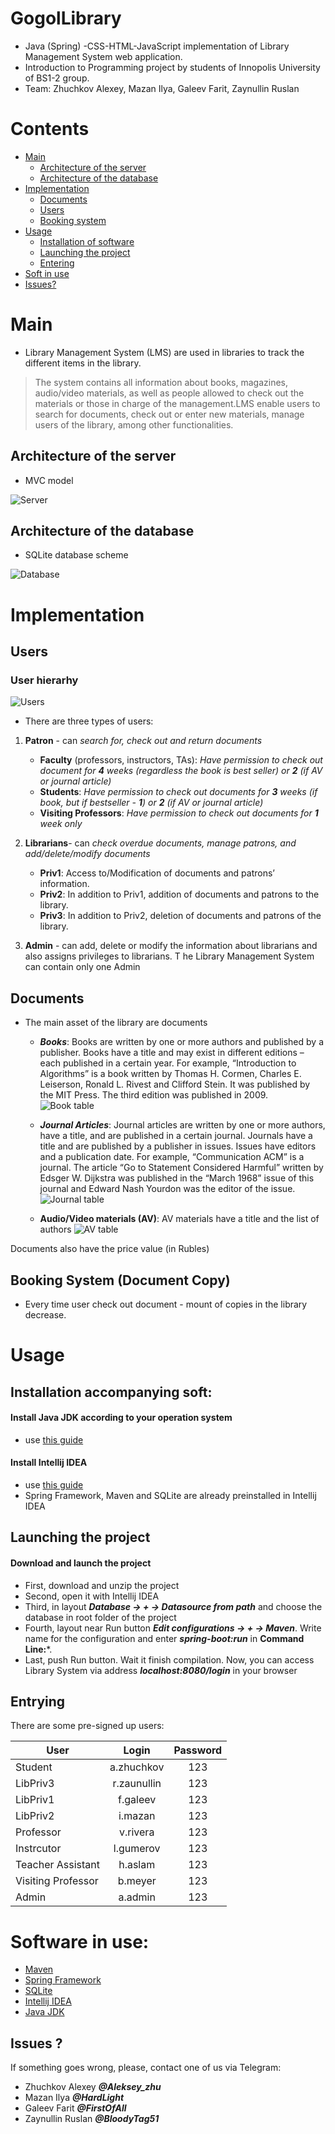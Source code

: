 # GogolLibrary
+ Java (Spring) -CSS-HTML-JavaScript implementation of Library Management System web application.
+ Introduction to Programming project by students of Innopolis University of BS1-2 group.
+ Team: Zhuchkov Alexey, Mazan Ilya, Galeev Farit, Zaynullin Ruslan

# Contents
  + <a href="#main">Main</a>
    + <a href="#arcp">Architecture of the server</a>
    + <a href="#arcd">Architecture of the database</a>
  + <a href="#imp">Implementation</a>
    + <a href="#doc">Documents</a>
    + <a href="#user">Users</a>
    + <a href="#book">Booking system</a>
  + <a href="#installation">Usage</a>
    + <a href="#inst">Installation of software</a>
    + <a href="#launch">Launching the project</a>
    + <a href="#entry">Entering</a>
  + <a href="#soft">Soft in use</a>
  + <a href="#issue">Issues?</a>
<a name="main">

# Main
+ Library Management System (LMS) are used in libraries to track the different items in the library. 
> The system contains all information about books, magazines, audio/video materials, as well as people allowed to check out the materials or those in charge of the management.LMS enable users to search for documents, check out or enter
new materials, manage users of the library, among other functionalities.

<a name="arcp"> 

## Architecture of the server
</a> 

+ MVC model

![Server](https://github.com/HiGal/GogolLibrary/blob/master/src/main/resources/rmres/packDep.png "Server") 
 
<a name="arcw"> 
  
## Architecture of the database
</a>

+ SQLite database scheme

![Database](https://github.com/HiGal/GogolLibrary/blob/master/src/main/resources/rmres/database.png "DB")

<a name="arcd">
 
<a name="imp">
   
# Implementation
</a>

<a name="user">
   
## Users
### User hierarhy

</a>

![Users](https://github.com/HiGal/GogolLibrary/blob/master/src/main/resources/rmres/chemeUsers.png "Hierarchy table")

+ There are three types of users:
1. **Patron** - can *search for, check out and return documents* 
    + **Faculty** (professors, instructors, TAs): 
      *Have permission to сheck out document for ***4*** weeks (regardless the book is best seller) or ***2*** (if AV or journal article)*
    + **Students**:
      *Have permission to сheck out documents for ***3*** weeks (if book, but if bestseller - ***1***) or ***2*** (if AV or journal article)*
    + **Visiting Professors**:
      *Have permission to сheck out documents for ***1*** week only*
2. **Librarians**- can *check overdue documents, manage patrons, and
add/delete/modify documents*     
    + **Priv1**: Access to/Modification of documents and patrons’ information.
    + **Priv2**: In addition to Priv1, addition of documents and patrons to the library.
    + **Priv3**: In addition to Priv2, deletion of documents and patrons of the library.

3. **Admin** - can add, delete or modify the information about librarians and also assigns privileges to librarians.
T he Library Management System can contain only one Admin

<a name="doc">
  
## Documents
</a>

+ The main asset of the library are documents
  + ***Books***: Books are written by one or more authors and published by a publisher.
Books have a title and may exist in different editions – each
published in a certain year. For example, “Introduction to Algorithms”
is a book written by Thomas H. Cormen, Charles E. Leiserson, Ronald
L. Rivest and Clifford Stein. It was published by the MIT Press. The
third edition was published in 2009.  
![Book table](https://github.com/HiGal/GogolLibrary/blob/master/src/main/resources/rmres/bookHead.png "Book table")

  + ***Journal Articles***: Journal articles are written by one or more authors, have a title, and are published in a certain journal. Journals have a title and are published by a publisher in issues. Issues have editors and a publication date. For example, “Communication ACM” is a journal. The article “Go to Statement Considered Harmful” written by Edsger W. Dijkstra was published in the “March 1968” issue of this journal and Edward Nash Yourdon was the editor of the issue.
![Journal table](https://github.com/HiGal/GogolLibrary/blob/master/src/main/resources/rmres/journalHead.png "Journal table")

  + **Audio/Video materials (AV)**: AV materials have a title and the list of authors
![AV table](https://github.com/HiGal/GogolLibrary/blob/master/src/main/resources/rmres/avHead.png "AV table")

Documents also have the price value (in Rubles)

<a name="book">
  
## Booking System (Document Copy)
</a>

+ Every time user check out document - mount of copies in the library decrease.

<a name="installation">
  
# Usage
</a>

<a name="inst">

## Installation accompanying soft:
</a>

#### Install Java JDK according to your operation system

  + use <a href="https://github.com/HiGal/GogolLibrary/blob/master/src/main/resources/rmres/java.pdf"> this guide </a>

#### Install Intellij IDEA 
  + use <a href="https://www.jetbrains.com/help/idea/install-and-set-up-intellij-idea.html"> this guide</a> 
  + Spring Framework, Maven and SQLite are already preinstalled in Intellij IDEA
  
<a name="launch"> 
   
## Launching the project
</a>

#### Download and launch the project
  
  + First, download and unzip the project
  + Second, open it with Intellij IDEA
  + Third, in layout ***Database -> + -> Datasource from path*** and choose the database in root folder of the project
  + Fourth, layout near Run button ***Edit configurations -> + -> Maven***. Write name for the configuration and enter ***spring-boot:run*** in **Command Line:***.
  + Last, push Run button. Wait it finish compilation. Now, you can access Library System via address ***localhost:8080/login*** in your browser
    
<a name="entry">

## Entrying
</a>
There are some pre-signed up users:

|     User           |     Login          | Password |
| ------------------ |:------------------:| :-------:|
| Student            | a.zhuchkov         |    123   |
| LibPriv3           | r.zaunullin        |    123   |
| LibPriv1           | f.galeev           |    123   |
| LibPriv2           | i.mazan            |    123   |
| Professor          | v.rivera           |    123   |
| Instrcutor         | l.gumerov          |    123   |
| Teacher Assistant  | h.aslam            |    123   |
| Visiting Professor | b.meyer            |    123   |
| Admin              | a.admin            |    123   |
     

<a name="soft">

# Software in use:
</a>

  + <a href="http://maven.apache.org/POM/4.0.0">Maven</a>
  + <a href="https://spring.io/docs">Spring Framework</a>
  + <a href="http://www.sqlite.org/docs.html">SQLite</a>
  + <a href="https://www.jetbrains.com/idea/">Intellij IDEA</a>
  + <a href="http://www.oracle.com/technetwork/java/javase/downloads/index.html">Java JDK</a>
  
<a name="issue">
    
## Issues ?
 If something goes wrong, please, contact one of us via Telegram:
   + Zhuchkov Alexey ***@Aleksey_zhu***
   + Mazan Ilya ***@HardLight***
   + Galeev Farit ***@FirstOfAll***
   + Zaynullin Ruslan ***@BloodyTag51***
